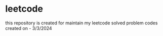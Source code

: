 # leetcode
this repository is created for maintain my leetcode solved problem codes created on - 3/3/2024
